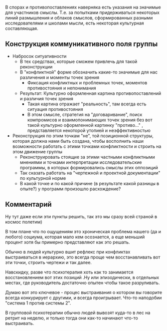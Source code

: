 В спорах и противопоставлениях наверняка есть указания на значимые для участников смыслы. Т.е. за попытками придерживаться некоторых линий размышления и облаков смыслов, сформированных разными исследователями и школами мысли, есть некоторая культурная составляющая. 

## Конструкция коммуникативного поля группы

- Набросок ситуативности
	- В тех средствах, которые сможем привлечь для такой реконструкции
	- В "конфликтной" форме обозначить какие-то значимые для нас различения и моменты точек зрения
		- Фиксация конфликтных и проблемных точек, моментов противостояния и непонимания
	- Результат: Культурно оформленная картина противопоставлений и различия точек зрения
		- Такая картина отражает "реальность", там всегда есть ситуация противостояния
		- В этом смысле, стратегия на "договаривание", поиск компромисов и взаимопонимающих точек зрения без вот такой культурно оформленной картинку "противо..." , представляется некоторой утопией и неэффективностью
- Реконструкция по этим точкам "не", той позиционной структуры, которая должна нами быть создана, чтобы восполнить наши возможности работать с этими точками конфликтности и строить на этом движение группы
	- Реконструировать стоящие за этими частными конфликтными мнениями и точками интерпретации исследовательские программы, в которых формировались смыслы этих оппозиций
	- Так сказать работать на "чертежной и проектной документации" по культурной норме
	- В какой точке и по какой причине (в результате какой разницы в опыте?) у программ произошло расхождение?

## Комментарий

Ну тут даже если эти пункты решить, так это мы сразу всей страной в космос полетим)  
  
В том плане что по ощущениям это хроническая проблема нашего (да и любого) социума, которая мало кем осознается, а еще меньший процент хотя бы примерно представляют как это решать.
  
Обычно в людей культурно вшит рефлекс при конфликтах выстраиваться в иерархию, это всегда проще чем восстанавливать вот эти точки, строить чертежи и так далее.
  
Навскидку, разве что психотерапия хоть как то занимается восстановлением вот этих позиций .Ну или эпизодически, в отдельных местах, где руководитель достаточно опытен чтобы такое разруливать.
  
Думаю вот это ключевое - процес выстраивания о котором вы говорите всегда конкурирует с другими, и всегда проигрывает. Что-то наподобии "система 1 против системы 2".
  
В групповой психотерапии обычно людей вывозят куда-то в лес на ретрит на неделю, и только тогда они как-то начинают что-то выстраивать.